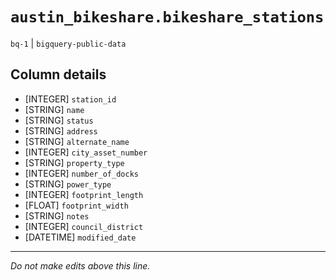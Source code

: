 # `austin_bikeshare.bikeshare_stations`
`bq-1` | `bigquery-public-data`

## Column details
* [INTEGER]   `station_id`
* [STRING]    `name`
* [STRING]    `status`
* [STRING]    `address`
* [STRING]    `alternate_name`
* [INTEGER]   `city_asset_number`
* [STRING]    `property_type`
* [INTEGER]   `number_of_docks`
* [STRING]    `power_type`
* [INTEGER]   `footprint_length`
* [FLOAT]     `footprint_width`
* [STRING]    `notes`
* [INTEGER]   `council_district`
* [DATETIME]  `modified_date`

-------------------------------------------------------------------------------
*Do not make edits above this line.*
